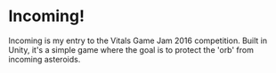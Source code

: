 # Incoming!

Incoming is my entry to the Vitals Game Jam 2016 competition.  Built in Unity,
it's a simple game where the goal is to protect the 'orb' from incoming asteroids.
